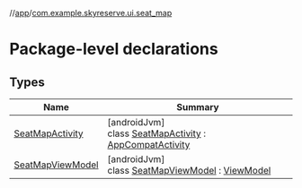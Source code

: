 //[app](../../index.md)/[com.example.skyreserve.ui.seat_map](index.md)

# Package-level declarations

## Types

| Name | Summary |
|---|---|
| [SeatMapActivity](-seat-map-activity/index.md) | [androidJvm]<br>class [SeatMapActivity](-seat-map-activity/index.md) : [AppCompatActivity](https://developer.android.com/reference/kotlin/androidx/appcompat/app/AppCompatActivity.html) |
| [SeatMapViewModel](-seat-map-view-model/index.md) | [androidJvm]<br>class [SeatMapViewModel](-seat-map-view-model/index.md) : [ViewModel](https://developer.android.com/reference/kotlin/androidx/lifecycle/ViewModel.html) |
